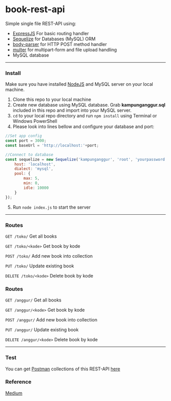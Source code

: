 # book-rest-api
Simple single file REST-API using:
- [ExpressJS](https://expressjs.com) For basic routing handler
- [Sequelize](http://docs.sequelizejs.com) for Databases (MySQL) ORM
- [body-parser](https://github.com/expressjs/body-parser) for HTTP POST method handler
- [multer](https://github.com/expressjs/multer) for multipart-form and file upload handling
- MySQL database
---
### Install
Make sure you have installed [NodeJS](https://nodejs.org/) and MySQL server on your local machine.

1. Clone this repo to your local machine
2. Create new database using MySQL database. Grab **kampunganggur.sql** included in this repo and import into your MySQL server.
3. `cd` to your local repo directory and run `npm install` using Terminal or Windows PowerShell
4. Please look into lines bellow and configure your database and port:
```javascript
//Set app config
const port = 3000;
const baseUrl = 'http://localhost:'+port;

//Connect to database
const sequelize = new Sequelize('kampunganggur', 'root', 'yourpassword', {
    host: 'localhost',
    dialect: 'mysql',
    pool: {
        max: 5,
        min: 0,
        idle: 10000
    }
});
```
5. Run `node index.js` to start the server
---


### Routes
`GET /toko/`
Get all books

`GET /toko/<kode>`
Get book by kode

`POST /toko/`
Add new book into collection

`PUT /toko/`
Update existing book

`DELETE /toko/<kode>`
Delete book by kode

### Routes
`GET /anggur/`
Get all books

`GET /anggur/<kode>`
Get book by kode

`POST /anggur/`
Add new book into collection

`PUT /anggur/`
Update existing book

`DELETE /anggur/<kode>`
Delete book by kode

---
### Test
You can get [Postman](https://www.getpostman.com/) collections of this REST-API [here](https://www.getpostman.com/collections/d07bc76008eb2d618c6f)

### Reference
[Medium](https://medium.com/hookigroup/simple-rest-api-dengan-express-sequelize-dan-mysql-part-ii-4c7ab023d41e)